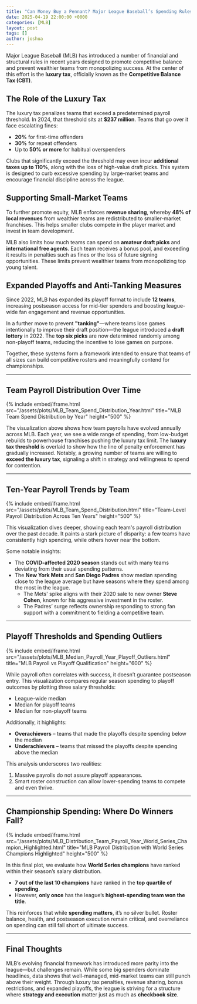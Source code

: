 ```yaml
---
title: "Can Money Buy a Pennant? Major League Baseball’s Spending Rules Explained"
date: 2025-04-19 22:00:00 +0000
categories: [MLB]
layout: post
tags: []
author: joshua
---
```


Major League Baseball (MLB) has introduced a number of financial and structural rules in recent years designed to promote competitive balance and prevent wealthier teams from monopolizing success. At the center of this effort is the **luxury tax**, officially known as the **Competitive Balance Tax (CBT)**.

## The Role of the Luxury Tax

The luxury tax penalizes teams that exceed a predetermined payroll threshold. In 2024, that threshold sits at **$237 million**. Teams that go over it face escalating fines:
- **20%** for first-time offenders  
- **30%** for repeat offenders  
- Up to **50% or more** for habitual overspenders

Clubs that significantly exceed the threshold may even incur **additional taxes up to 110%**, along with the loss of high-value draft picks. This system is designed to curb excessive spending by large-market teams and encourage financial discipline across the league.

## Supporting Small-Market Teams

To further promote equity, MLB enforces **revenue sharing**, whereby **48% of local revenues** from wealthier teams are redistributed to smaller-market franchises. This helps smaller clubs compete in the player market and invest in team development.

MLB also limits how much teams can spend on **amateur draft picks** and **international free agents**. Each team receives a bonus pool, and exceeding it results in penalties such as fines or the loss of future signing opportunities. These limits prevent wealthier teams from monopolizing top young talent.

## Expanded Playoffs and Anti-Tanking Measures

Since 2022, MLB has expanded its playoff format to include **12 teams**, increasing postseason access for mid-tier spenders and boosting league-wide fan engagement and revenue opportunities.

In a further move to prevent **"tanking"**—where teams lose games intentionally to improve their draft position—the league introduced a **draft lottery** in 2022. The **top six picks** are now determined randomly among non-playoff teams, reducing the incentive to lose games on purpose.

Together, these systems form a framework intended to ensure that teams of all sizes can build competitive rosters and meaningfully contend for championships.

---

## Team Payroll Distribution Over Time

{% include embed/iframe.html 
   src="/assets/plots/MLB_Team_Spend_Distribution_Year.html" 
   title="MLB Team Spend Distribution by Year" 
   height="500" 
%}

The visualization above shows how team payrolls have evolved annually across MLB. Each year, we see a wide range of spending, from low-budget rebuilds to powerhouse franchises pushing the luxury tax limit. The **luxury tax threshold** is overlaid to show how the line of penalty enforcement has gradually increased. Notably, a growing number of teams are willing to **exceed the luxury tax**, signaling a shift in strategy and willingness to spend for contention.

---

## Ten-Year Payroll Trends by Team

{% include embed/iframe.html 
   src="/assets/plots/MLB_Team_Spend_Distribution.html" 
   title="Team-Level Payroll Distribution Across Ten Years" 
   height="500" 
%}

This visualization dives deeper, showing each team's payroll distribution over the past decade. It paints a stark picture of disparity: a few teams have consistently high spending, while others hover near the bottom.

Some notable insights:
- The **COVID-affected 2020 season** stands out with many teams deviating from their usual spending patterns.
- The **New York Mets** and **San Diego Padres** show median spending close to the league average but have seasons where they spend among the most in the league.
  - The Mets' spike aligns with their 2020 sale to new owner **Steve Cohen**, known for his aggressive investment in the roster.
  - The Padres’ surge reflects ownership responding to strong fan support with a commitment to fielding a competitive team.

---

## Playoff Thresholds and Spending Outliers

{% include embed/iframe.html 
   src="/assets/plots/MLB_Median_Payroll_Year_Playoff_Outliers.html" 
   title="MLB Payroll vs Playoff Qualification" 
   height="600" 
%}

While payroll often correlates with success, it doesn’t guarantee postseason entry. This visualization compares regular season spending to playoff outcomes by plotting three salary thresholds:
- League-wide median
- Median for playoff teams
- Median for non-playoff teams

Additionally, it highlights:
- **Overachievers** – teams that made the playoffs despite spending below the median
- **Underachievers** – teams that missed the playoffs despite spending above the median

This analysis underscores two realities:
1. Massive payrolls do not assure playoff appearances.
2. Smart roster construction can allow lower-spending teams to compete and even thrive.

---

## Championship Spending: Where Do Winners Fall?

{% include embed/iframe.html 
   src="/assets/plots/MLB_Distribution_Team_Payroll_Year_World_Series_Champion_Highlighted.html" 
   title="MLB Payroll Distribution with World Series Champions Highlighted" 
   height="500" 
%}

In this final plot, we evaluate how **World Series champions** have ranked within their season’s salary distribution.

- **7 out of the last 10 champions** have ranked in the **top quartile of spending**.
- However, **only once** has the league’s **highest-spending team won the title**.

This reinforces that while **spending matters**, it’s no silver bullet. Roster balance, health, and postseason execution remain critical, and overreliance on spending can still fall short of ultimate success.

---

## Final Thoughts

MLB’s evolving financial framework has introduced more parity into the league—but challenges remain. While some big spenders dominate headlines, data shows that well-managed, mid-market teams can still punch above their weight. Through luxury tax penalties, revenue sharing, bonus restrictions, and expanded playoffs, the league is striving for a structure where **strategy and execution** matter just as much as **checkbook size**.
